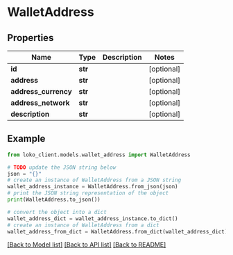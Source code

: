 # WalletAddress


## Properties

Name | Type | Description | Notes
------------ | ------------- | ------------- | -------------
**id** | **str** |  | [optional] 
**address** | **str** |  | [optional] 
**address_currency** | **str** |  | [optional] 
**address_network** | **str** |  | [optional] 
**description** | **str** |  | [optional] 

## Example

```python
from loko_client.models.wallet_address import WalletAddress

# TODO update the JSON string below
json = "{}"
# create an instance of WalletAddress from a JSON string
wallet_address_instance = WalletAddress.from_json(json)
# print the JSON string representation of the object
print(WalletAddress.to_json())

# convert the object into a dict
wallet_address_dict = wallet_address_instance.to_dict()
# create an instance of WalletAddress from a dict
wallet_address_from_dict = WalletAddress.from_dict(wallet_address_dict)
```
[[Back to Model list]](../README.md#documentation-for-models) [[Back to API list]](../README.md#documentation-for-api-endpoints) [[Back to README]](../README.md)


